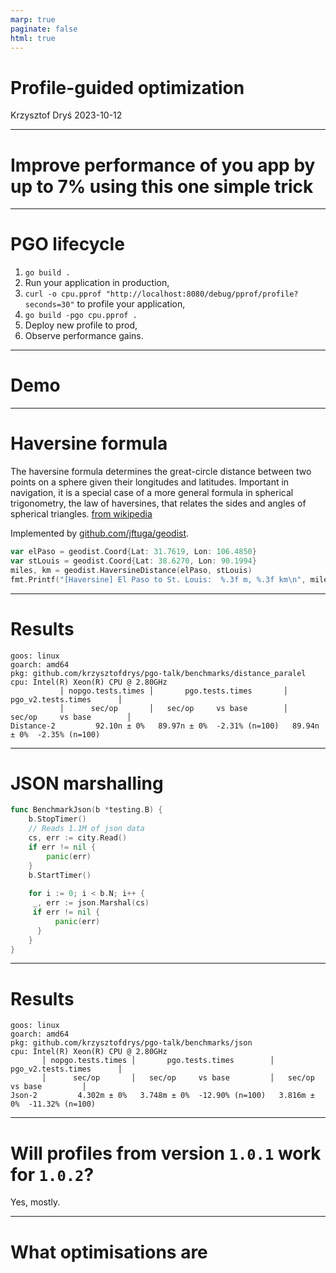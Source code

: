 ```yaml
---
marp: true
paginate: false
html: true
---
```

# Profile-guided optimization
Krzysztof Dryś
2023-10-12
<!-- theme: gaia -->
<style>
img[alt~="center"] {
  display: block;
  margin: 0 auto;
}
</style>
---
# Improve performance of you app by up to 7% using this one simple trick

---
# PGO lifecycle

1. `go build .`
2. Run your application in production,
3. `curl -o cpu.pprof "http://localhost:8080/debug/pprof/profile?seconds=30"` to profile your application,
4. `go build -pgo cpu.pprof .`
5. Deploy new profile to prod,
6. Observe performance gains.

---
# Demo

---
# Haversine formula

The haversine formula determines the great-circle distance between two points on a sphere given their longitudes and latitudes. Important in navigation, it is a special case of a more general formula in spherical trigonometry, the law of haversines, that relates the sides and angles of spherical triangles. [from wikipedia](https://en.wikipedia.org/wiki/Haversine_formula)

Implemented by [github.com/jftuga/geodist](https://github.com/jftuga/geodist).

```go
var elPaso = geodist.Coord{Lat: 31.7619, Lon: 106.4850}
var stLouis = geodist.Coord{Lat: 38.6270, Lon: 90.1994}
miles, km = geodist.HaversineDistance(elPaso, stLouis)
fmt.Printf("[Haversine] El Paso to St. Louis:  %.3f m, %.3f km\n", miles, km)
```

---
# Results

```
goos: linux
goarch: amd64
pkg: github.com/krzysztofdrys/pgo-talk/benchmarks/distance_paralel
cpu: Intel(R) Xeon(R) CPU @ 2.80GHz
           │ nopgo.tests.times │       pgo.tests.times       │     pgo_v2.tests.times      │
           │      sec/op       │   sec/op     vs base        │   sec/op     vs base        │
Distance-2         92.10n ± 0%   89.97n ± 0%  -2.31% (n=100)   89.94n ± 0%  -2.35% (n=100)
```

---
# JSON marshalling

```go
func BenchmarkJson(b *testing.B) {
    b.StopTimer()
    // Reads 1.1M of json data
    cs, err := city.Read()
    if err != nil {
        panic(err)
    }
    b.StartTimer()
    
    for i := 0; i < b.N; i++ {
     _, err := json.Marshal(cs)
	 if err != nil {
          panic(err)
      }
    }
}
```
---
# Results

```
goos: linux
goarch: amd64
pkg: github.com/krzysztofdrys/pgo-talk/benchmarks/json
cpu: Intel(R) Xeon(R) CPU @ 2.80GHz
       │ nopgo.tests.times │       pgo.tests.times        │      pgo_v2.tests.times      │
       │      sec/op       │   sec/op     vs base         │   sec/op     vs base         │
Json-2         4.302m ± 0%   3.748m ± 0%  -12.90% (n=100)   3.816m ± 0%  -11.32% (n=100)

```

---
# Will profiles from version `1.0.1` work for `1.0.2`? 

Yes, mostly.

---
# What optimisations are 
